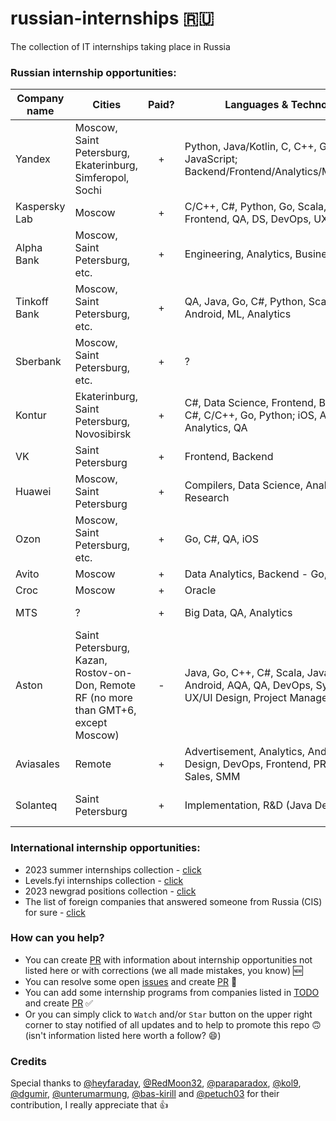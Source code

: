 # russian-internships 🇷🇺
The collection of IT internships taking place in Russia

### Russian internship opportunities:

| Company name         | Cities                  | Paid? | Languages & Technologies | Link                 |
| -------------------- | ----------------------- | :-----: | ------------------------ | -------------------- |
| Yandex               | Moscow, Saint Petersburg, Ekaterinburg, Simferopol, Sochi | + | Python, Java/Kotlin, C, C++, Go, Scala, JavaScript; Backend/Frontend/Analytics/ML/Android/iOS | [click](https://yandex.ru/yaintern) [click](https://dev.go.yandex/internships) |
| Kaspersky Lab               | Moscow | + | С/C++, C#, Python, Go, Scala, Java, iOS, Frontend, QA, DS, DevOps, UX/UI, Mobile | [click](https://careers.kaspersky.ru/events/safeboard-2023) [click](https://careers.kaspersky.ru/vacancy/) |
| Alpha Bank               | Moscow, Saint Petersburg, etc. | + | Engineering, Analytics, Business | [click](https://job.alfabank.ru/vacancies) |
| Tinkoff Bank               | Moscow, Saint Petersburg, etc. | + | QA, Java, Go, C#, Python, Scala, iOS, Android, ML, Analytics | [click](https://fintech.tinkoff.ru/start/) |
| Sberbank               | Moscow, Saint Petersburg, etc. | + | ? | [click](https://sbergraduate.ru/internships/) [click](https://sbergraduate.ru/sberseasons-regions/) |
| Kontur               | Ekaterinburg, Saint Petersburg, Novosibirsk | + | C#, Data Science, Frontend, Backend - Java, C#, C/C++, Go, Python; iOS, Android, Analytics, QA | [click](https://kontur.ru/education/programs/intern) |
| VK               | Saint Petersburg | + | Frontend, Backend | [click](https://internship.vk.company/) |
| Huawei               | Moscow, Saint Petersburg | + | Compilers, Data Science, Analytics, Research | [click](https://career.huawei.ru/) |
| Ozon               | Moscow, Saint Petersburg, etc. | + | Go, C#, QA, iOS | [click](https://ozon.tech/routestart) [click](https://job.ozon.ru/internships/) [click](https://route256.ozon.ru/) [click](https://ozoncamp.pro/) |
| Avito               | Moscow | + | Data Analytics, Backend - Go, PHP | [click](https://start.avito.ru/) |
| Croc               | Moscow | + | Oracle | [click](https://internship.croc.ru/) |
| MTS               | ? | + | Big Data, QA, Analytics | [click](https://job.mts.ru/internship) [click](https://rabota.mtsbank.ru/trainee) |
| Aston | Saint Petersburg, Kazan, Rostov-on-Don, Remote RF (no more than GMT+6, except Moscow) | - | Java, Go, C++, C#, Scala, JavaScript, iOS, Android, AQA, QA, DevOps, System Analyst, UX/UI Design, Project Management | [click](https://career.astondevs.ru/trainee) |
| Aviasales | Remote | + | Advertisement, Analytics, Android, Backend, Design, DevOps, Frontend, PR, Marketing, Sales, SMM | [click](https://www.aviasales.ru/about/vacancies) |
| Solanteq | Saint Petersburg | + | Implementation, R&D (Java Developer) | [click](https://spb.hh.ru/vacancy/79398830?hhtmFrom=employer_vacancies) [click](https://spb.hh.ru/vacancy/79007224?hhtmFrom=employer_vacancies) [click](https://solanteq.ru/%d0%b2%d0%b0%d0%ba%d0%b0%d0%bd%d1%81%d0%b8%d0%b8/)

### International internship opportunities:
* 2023 summer internships collection - [click](https://github.com/pittcsc/Summer2023-Internships)
* Levels.fyi internships collection - [click](https://www.levels.fyi/internships/)
* 2023 newgrad positions collection - [click](https://github.com/coderQuad/New-Grad-Positions-2023)
* The list of foreign companies that answered someone from Russia (CIS) for sure - [click](/Additional_list_of_companies.md)

### How can you help?
* You can create [PR](PR.md) with information about internship opportunities not listed here or with corrections (we all made mistakes, you know) 🆕
* You can resolve some open [issues](/../../issues) and create [PR](PR.md) 🐞
* You can add some internship programs from companies listed in [TODO](TODO.md) and create [PR](PR.md) ✅
* Or you can simply click to `Watch` and/or `Star` button on the upper right corner to stay notified of all updates and to help to promote this repo 🙃 (isn't information listed here worth a follow? 😄)

### Credits
Special thanks to [@heyfaraday](https://github.com/heyfaraday), [@RedMoon32](https://github.com/RedMoon32), [@paraparadox](https://github.com/paraparadox), [@kol9](https://github.com/kol9), [@dgumir](https://github.com/dgumirov?tab=repositories), [@unterumarmung](https://github.com/unterumarmung), [@bas-kirill](https://github.com/bas-kirill) and [@petuch03](https://github.com/petuch03) for their contribution, I really appreciate that 👍
